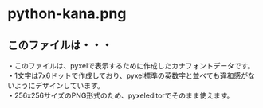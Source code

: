 python-kana.png
===============

## このファイルは・・・

・このファイルは、pyxelで表示するために作成したカナフォントデータです。  
・1文字は7x6ドットで作成しており、pyxel標準の英数字と並べても違和感がないようにデザインしています。  
・256x256サイズのPNG形式のため、pyxeleditorでそのまま使えます。  
